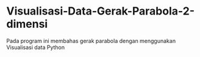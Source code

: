 # Visualisasi-Data-Gerak-Parabola-2-dimensi
Pada program ini membahas gerak parabola dengan menggunakan Visualisasi data Python
